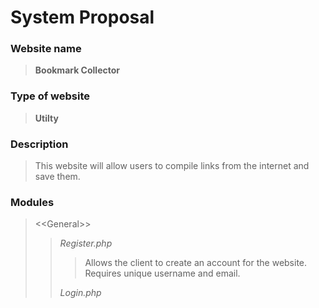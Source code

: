# System Proposal

### Website name

> **Bookmark Collector**

### Type of website

> **Utilty**

### Description

> This website will allow users to compile links from the internet and save them.

### Modules
> <<General\>>
>> *Register.php*
>>> Allows the client to create an account for the website.<br>
>>> Requires unique username and email.
>>
>> *Login.php*
>>> 
